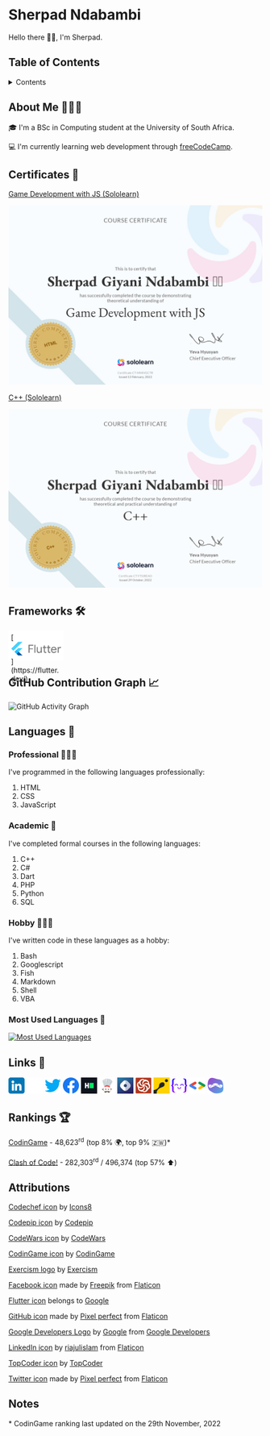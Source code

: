 # Sherpad Ndabambi #

Hello there 👋🏾, I'm Sherpad.

## Table of Contents ##

<details>

<summary>Contents</summary>

- [About Me](#about-me-👨🏾‍💻)
- [Certificates](#certificates-🏅)
- [Frameworks](#frameworks-🛠️)
- [GitHub Contribution Graph](#github-contribution-graph-📈)
- [Languages](#languages-📝)
    - [Professional](#professional-👨🏾‍🏭)
    - [Academic](#academic-🏫)
    - [Hobby](#hobby-🧘🏾‍♂️)
    - [Most Used Languages](#most-used-languages-🌟)
- [Links](#links-🔗)
- [Rankings](#rankings-🏆)
- [Attributions](#attributions)
- [Notes](#notes)

</details>

## About Me 👨🏾‍💻 ##

🎓 I'm a BSc in Computing student at the University of South Africa.

💻 I'm currently learning web development through [freeCodeCamp](https://www.freecodecamp.org/).

## Certificates 🏅 ##

[Game Development with JS (Sololearn)](https://www.sololearn.com/certificates/CT-MMIVGCTR)

<img alt="Sololearn Game Development with JS Certificate" src="./img/cert-CT-MMIVGCTR.jpg" style="width: 650px">

[C++ (Sololearn)](https://www.sololearn.com/certificates/CT-YTSIREAO)

<img alt="Sololearn C++ Certificate" src="./img/cert-CT-YTSIREAO.png" style="width: 650px">

## Frameworks 🛠️ ##

<div style="background-color: white; border-radius: 3px; height: 50px; padding: 5px; width: 100px;">[<img alt="Flutter logo" src="./img/Google-flutter-logo.svg" style="width: 100px;">](https://flutter.dev/)</div>

## GitHub Contribution Graph 📈 ##

![GitHub Activity Graph](https://activity-graph.herokuapp.com/graph?username=sherpadndabambi&theme=dracula&hide_border=true)

## Languages 📝 ##

### Professional 👨🏾‍🏭 ###

I've programmed in the following languages professionally:

1. HTML
1. CSS
1. JavaScript

### Academic 🏫 ###

I've completed formal courses in the following languages:

1. C++
1. C#
1. Dart
1. PHP
1. Python
1. SQL

### Hobby 🧘🏾‍♂️ ###

I've written code in these languages as a hobby:

1. Bash
1. Googlescript
1. Fish
1. Markdown
1. Shell
1. VBA

### Most Used Languages 🌟 ###

[![Most Used Languages](https://github-readme-stats.vercel.app/api/top-langs/?username=SherpadNdabambi&show_icons=true&theme=dracula)](https://github.com/anuraghazra/github-readme-stats)

## Links 🔗 ##

[![LinkedIn icon](img/linkedin.png)](https://www.linkedin.com/in/sherpad-ndabambi)
[![GitHub icon](img/github.png)](https://github.com/SherpadNdabambi)
[![Twitter icon](img/twitter.png)](https://twitter.com/sherpadNdabambi)
[![Facebook icon](img/facebook.png)](https://www.facebook.com/sherpadg.ndabambi)
[![HackerRank icon](img/HackerRank.png)](https://www.hackerrank.com/sgndabambi)
[![CodeChef icon](img/icons8-codechef-32.png)](https://www.codechef.com/users/sherpad)
[![Codepip](img/Codepip.jpg)](https://codepip.com/user/Sherpad/)
[<img alt="CodeWars icon" src="img/CodeWars.svg" width="32px">](https://www.codewars.com/users/GSherpad)
[![CodinGame icon](img/CodinGame.png)](https://www.codingame.com/profile/b53169e7c665845268ce25831b36d9124690222)
[![Exercism icon](img/Exercism.png)](https://exercism.org/profiles/SherpadNdabambi)
[![Google Developers icon](img/Google%20Developers.png)](https://developers.google.com/profile/u/107231975472218130477)
[![TopCoder icon](img/cropped-TC-Icon-32x32.png)](https://platform.topcoder.com/profile/Sherpad)

## Rankings 🏆 ##

[CodinGame](https://www.codingame.com/) - 48,623<sup>rd</sup> (top 8% 🌍, top 9% 🇿🇼)*

[Clash of Code!](https://www.codingame.com/multiplayer/clashofcode) - 282,303<sup>rd</sup> / 496,374 (top 57% ⬆️)

## Attributions ##

[Codechef icon](https://icons8.com/icon/O4SEeX66BY8o/codechef) by [Icons8](https://icons8.com/)

[Codepip icon](https://pbs.twimg.com/profile_images/1323425723969929218/bT8Uxv_i_400x400.jpg) by [Codepip](https://codepip.com/)

[CodeWars icon](https://docs.codewars.com/logo.svg) by [CodeWars](https://www.codewars.com/)

[CodinGame icon](https://avatars.githubusercontent.com/u/6946974?s=280&v=4) by [CodinGame](https://www.codingame.com/)

[Exercism logo](https://dg8krxphbh767.cloudfront.net/meta/favicon-32x32.png) by [Exercism](https://exercism.org/)

[Facebook icon](https://cdn-icons-png.flaticon.com/512/5968/5968764.png) made by [Freepik](https://www.freepik.com) from [Flaticon](https://www.flaticon.com/)

[Flutter icon](https://en.wikipedia.org/wiki/File:Google-flutter-logo.svg) belongs to [Google](https://about.google/)

[GitHub icon](https://cdn-icons-png.flaticon.com/128/733/733609.png) made by [Pixel perfect](https://www.flaticon.com/authors/pixel-perfect) from [Flaticon](https://www.flaticon.com/)

[Google Developers Logo](https://upload.wikimedia.org/wikipedia/commons/4/45/GDevs.png) by [Google](http://google.com/) from [Google Developers](https://developers.google.com/)

[LinkedIn icon](https://cdn-icons-png.flaticon.com/512/3536/3536505.png) by [riajulislam](https://www.flaticon.com/authors/riajulislam) from [Flaticon](https://www.flaticon.com)

[TopCoder icon](https://www.topcoder.com/wp-content/uploads/2020/05/cropped-TC-Icon-32x32.png) by [TopCoder](https://www.topcoder.com/)

[Twitter icon](https://cdn-icons-png.flaticon.com/512/733/733579.png) made by [Pixel perfect](https://www.flaticon.com/authors/pixel-perfect) from [Flaticon](www.flaticon.com)

## Notes ##

\* CodinGame ranking last updated on the 29th November, 2022
